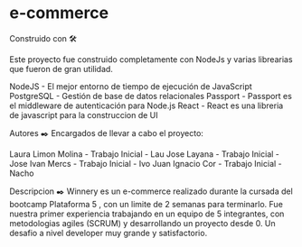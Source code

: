 # e-commerce

Construido con 🛠️

Este proyecto fue construido completamente con NodeJs y varias librearias que fueron de gran utilidad.

NodeJS - El mejor entorno de tiempo de ejecución de JavaScript
PostgreSQL - Gestión de base de datos relacionales
Passport - Passport es el middleware de autenticación para Node.js
React - React es una libreria de javascript para la construccion de UI

Autores ✒️
Encargados de llevar a cabo el proyecto:

Laura Limon Molina - Trabajo Inicial - Lau
Jose Layana - Trabajo Inicial - Jose
Ivan Mercs - Trabajo Inicial - Ivo
Juan Ignacio Cor - Trabajo Inicial - Nacho


Descripcion ✒️
Winnery es un e-commerce realizado durante la cursada del bootcamp Plataforma 5 , con un limite de 2 semanas para terminarlo. Fue nuestra primer experiencia trabajando en un equipo de 5 integrantes, con metodologias agiles (SCRUM) y desarrollando un proyecto desde 0. Un desafio a nivel developer muy grande y satisfactorio.

